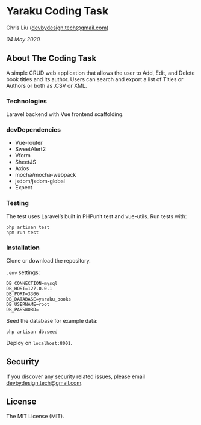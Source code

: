 # Yaraku Coding Task
 
Chris Liu (devbydesign.tech@gmail.com)
 
*04 May 2020*
 
## About The Coding Task
 
A simple CRUD web application that allows the user to Add, Edit, and Delete book titles and its author. Users can search and export a list of Titles or Authors or both as .CSV or XML.
 
### Technologies
Laravel backend with Vue frontend scaffolding. 
 
### devDependencies
- Vue-router
- SweetAlert2
- Vform
- SheetJS
- Axios
- mocha/mocha-webpack
- jsdom/jsdom-global
- Expect
 
### Testing 
The test uses Laravel’s built in PHPunit test and vue-utils. 
Run tests with:
```
php artisan test
npm run test
```
 
### Installation
Clone or download the repository.

`.env` settings:
```
DB_CONNECTION=mysql
DB_HOST=127.0.0.1
DB_PORT=3306
DB_DATABASE=yaraku_books
DB_USERNAME=root
DB_PASSWORD=
```

Seed the database for example data:
```
php artisan db:seed
```

Deploy on `localhost:8001`.
 
## Security
If you discover any security related issues, please email devbydesign.tech@gmail.com.
 
## License
The MIT License (MIT).
